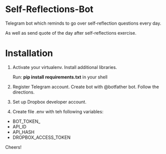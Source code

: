 # Self-Reflections-Bot
Telegram bot which reminds to go over self-reflection questions every day.

As well as send quote of the day after self-reflections exercise.

# Installation

 1. Activate your virtualenv. Install additional libraries.
    
    Run: **pip install requirements.txt** in your shell
 
 2. Register Telegram account. Create bot with @botfather bot. Follow the directions.
 
 3. Set up Dropbox developer account.
 
 3. Create file .env with teh following variables:
 
  - BOT_TOKEN_
  - API_ID
  - API_HASH
  - DROPBOX_ACCESS_TOKEN

Cheers!
